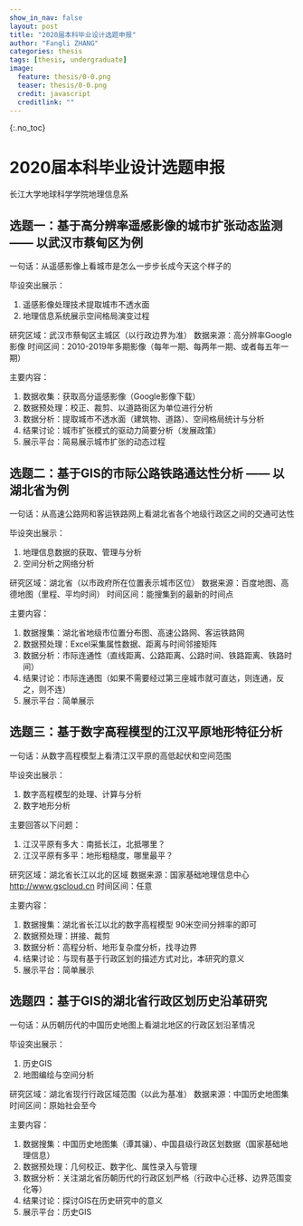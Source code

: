 ```yaml
---
show_in_nav: false
layout: post
title: "2020届本科毕业设计选题申报"
author: "Fangli ZHANG"
categories: thesis
tags: [thesis, undergraduate]
image:
  feature: thesis/0-0.png
  teaser: thesis/0-0.png
  credit: javascript
  creditlink: ""
---
```



{:.no_toc}


# 2020届本科毕业设计选题申报

长江大学地球科学学院地理信息系


## 选题一：基于高分辨率遥感影像的城市扩张动态监测 —— 以武汉市蔡甸区为例

一句话：从遥感影像上看城市是怎么一步步长成今天这个样子的

毕设突出展示：
1. 遥感影像处理技术提取城市不透水面
2. 地理信息系统展示空间格局演变过程

研究区域：武汉市蔡甸区主城区（以行政边界为准）
数据来源：高分辨率Google影像
时间区间：2010-2019年多期影像（每年一期、每两年一期、或者每五年一期）

主要内容：
1. 数据收集：获取高分遥感影像（Google影像下载）
2. 数据预处理：校正、裁剪、以道路街区为单位进行分析
3. 数据分析：提取城市不透水面（建筑物、道路）、空间格局统计与分析
4. 结果讨论：城市扩张模式的驱动力简要分析（发展政策）
5. 展示平台：简易展示城市扩张的动态过程


## 选题二：基于GIS的市际公路铁路通达性分析 —— 以湖北省为例

一句话：从高速公路网和客运铁路网上看湖北省各个地级行政区之间的交通可达性

毕设突出展示：
1. 地理信息数据的获取、管理与分析
1. 空间分析之网络分析

研究区域：湖北省（以市政府所在位置表示城市区位）
数据来源：百度地图、高德地图（里程、平均时间）
时间区间：能搜集到的最新的时间点

主要内容：
1. 数据搜集：湖北省地级市位置分布图、高速公路网、客运铁路网
2. 数据预处理：Excel采集属性数据、距离与时间邻接矩阵
3. 数据分析：市际连通性（直线距离、公路距离、公路时间、铁路距离、铁路时间）
4. 结果讨论：市际连通图（如果不需要经过第三座城市就可直达，则连通，反之，则不连）
5. 展示平台：简单展示

## 选题三：基于数字高程模型的江汉平原地形特征分析

一句话：从数字高程模型上看清江汉平原的高低起伏和空间范围

毕设突出展示：
1. 数字高程模型的处理、计算与分析
2. 数字地形分析

主要回答以下问题：
1. 江汉平原有多大：南抵长江，北抵哪里？
2. 江汉平原有多平：地形粗糙度，哪里最平？

研究区域：湖北省长江以北的区域
数据来源：国家基础地理信息中心 http://www.gscloud.cn
时间区间：任意

主要内容：
1. 数据搜集：湖北省长江以北的数字高程模型 90米空间分辨率的即可
2. 数据预处理：拼接、裁剪
3. 数据分析：高程分析、地形复杂度分析，找寻边界
4. 结果讨论：与现有基于行政区划的描述方式对比，本研究的意义
5. 展示平台：简单展示


## 选题四：基于GIS的湖北省行政区划历史沿革研究

一句话：从历朝历代的中国历史地图上看湖北地区的行政区划沿革情况

毕设突出展示：
1. 历史GIS
2. 地图编绘与空间分析

研究区域：湖北省现行行政区域范围（以此为基准）
数据来源：中国历史地图集
时间区间：原始社会至今

主要内容：
1. 数据搜集：中国历史地图集（谭其骧）、中国县级行政区划数据（国家基础地理信息）
2. 数据预处理：几何校正、数字化、属性录入与管理
3. 数据分析：关注湖北省历朝历代的行政区划严格（行政中心迁移、边界范围变化等）
4. 结果讨论：探讨GIS在历史研究中的意义
5. 展示平台：历史GIS
